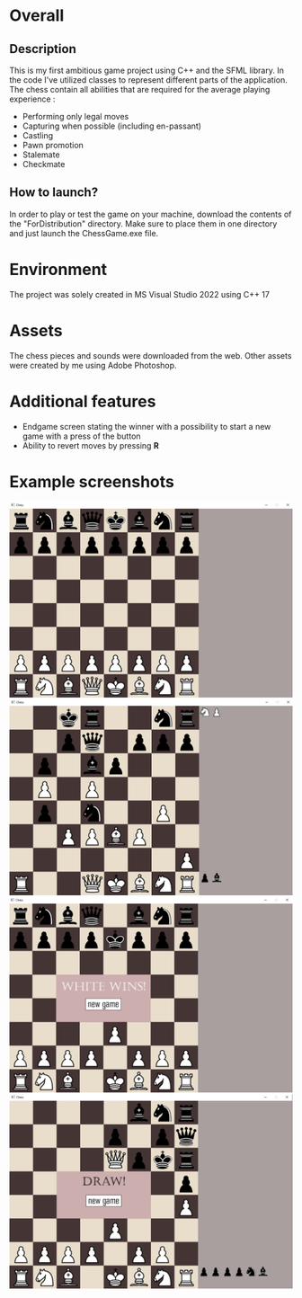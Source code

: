 ﻿# Overall
## Description
This is my first ambitious game project using C++ and the SFML library.
In the code I've utilized classes to represent different parts of the application.
The chess contain all abilities that are required for the average playing experience :
- Performing only legal moves
- Capturing when possible (including en-passant)
- Castling
- Pawn promotion
- Stalemate
- Checkmate
## How to launch?
In order to play or test the game on your machine, download the contents of the "ForDistribution" directory. Make sure to place them in one directory and just launch the ChessGame.exe file. 

# Environment
The project was solely created in MS Visual Studio 2022 using C++ 17

# Assets
The chess pieces and sounds were downloaded from the web.
Other assets were created by me using Adobe Photoshop.

# Additional features
- Endgame screen stating the winner with a possibility to start a new game with a press of the button
- Ability to revert moves by pressing **R**

# Example screenshots

![Example 4](ExampleScreenshots/example4.png)
![Example 1](ExampleScreenshots/example1.png)
![Example 2](ExampleScreenshots/example2.png)
![Example 3](ExampleScreenshots/example3.png)
